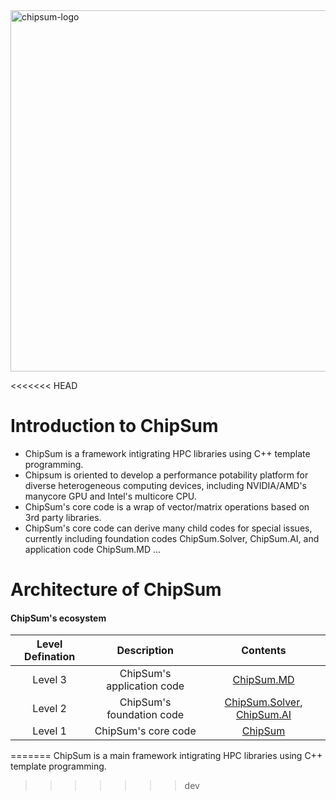<img width="578" alt="chipsum-logo" src="https://user-images.githubusercontent.com/3610126/123236443-61fb0a80-d50f-11eb-8473-0c158979b9f7.png">

<<<<<<< HEAD
# Introduction to ChipSum
- ChipSum is a framework intigrating HPC libraries using C++ template programming. 
- Chipsum is oriented to develop a performance potability platform for diverse heterogeneous computing devices, including NVIDIA/AMD's manycore GPU and Intel's multicore CPU.
- ChipSum's core code is a wrap of vector/matrix operations based on 3rd party libraries.
- ChipSum's core code can derive many child codes for special issues, currently including foundation codes ChipSum.Solver, ChipSum.AI, and application code ChipSum.MD ...

# Architecture of ChipSum
#### ChipSum's ecosystem
|Level Defination|Description|Contents|
|:--:|:--:|:--:|
|Level 3|ChipSum's application code|[ChipSum.MD](https://github.com/CDCS-HPC/ChipSum.MD)|
|Level 2|ChipSum's foundation code|[ChipSum.Solver](https://github.com/CDCS-HPC/ChipSum.Solver), [ChipSum.AI](https://github.com/CDCS-HPC/ChipSum.AI)|
|Level 1|ChipSum's core code|[ChipSum](https://github.com/CDCS-HPC/ChipSum)|
=======
ChipSum is a main framework intigrating HPC libraries using C++ template programming.





>>>>>>> dev

